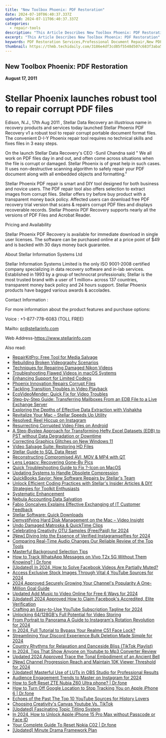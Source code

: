 ```yaml
---
title: "New Toolbox Phoenix: PDF Restoration"
date: 2024-07-10T06:40:37.337Z
updated: 2024-07-11T06:40:37.337Z
categories:
  - repair-tools
description: "This Article Describes New Toolbox Phoenix: PDF Restoration"
excerpt: "This Article Describes New Toolbox Phoenix: PDF Restoration"
keywords: PDF Restoration Services,Professional Document Repair,New PDF Recovery Software,Phoenix Toolbox for PDFs,Restored PDF Quality Improvement,Advanced PDF Repair Techniques,Efficient PDF Damage Correction
thumbnail: https://thmb.techidaily.com/3186e4df3cd85f5548d507c683f3aba596cb59805e7e3afa70cfb9fc8a32b29d.jpg
---
```


## New Toolbox Phoenix: PDF Restoration

**August 17, 2011**

# **Stellar Phoenix launches robust tool to repair corrupt PDF files**

Edison, N.J., 17th Aug 2011 , Stellar Data Recovery an illustrious name in recovery products and services today launched Stellar Phoenix PDF Recovery v1 a robust tool to repair corrupt portable document format files. The convenient D-I-Y Phoenix repair tool requires no technical skills and fixes files in 3 easy steps.

 On the launch Stellar Data Recovery's CEO -Sunil Chandna said " We all work on PDF files day in and out, and often come across situations when the file is corrupt or damaged. Stellar Phoenix is of great help in such cases. It uses non-destructive scanning algorithm to safely repair your PDF document along with all embedded objects and formatting."

 Stellar Phoenix PDF repair is smart and DIY tool designed for both business and novice users. The PDF repair tool also offers selection to extract images from corrupt files. Stellar offers try before buy product with a transparent money back policy. Affected users can download free PDF recovery trial version that scans & repairs corrupt PDF files and displays recoverable records. Stellar Phoenix PDF Recovery supports nearly all the versions of PDF Files and Acrobat Reader.

Pricing and Availability

 Stellar Phoenix PDF Recovery is available for immediate download in single user licenses. The software can be purchased online at a price point of $49 and is backed with 30 days money back guarantee.

About Stellar Information Systems Ltd

 Stellar Information Systems Limited is the only ISO 9001-2008 certified company specializing in data recovery software and in-lab services. Established in 1993 by a group of technocrat professionals; Stellar is the most trusted brand with a user of 1 million+ across 137 countries, transparent money back policy and 24 hours support. Stellar Phoenix products have bagged various awards & accolades.

Contact Information :

 For more information about the product features and purchase options:

 Voice : +1-877-778-6083 (TOLL FREE)

Mailto: <pr@stellarinfo.com>

 Web Address-<https://www.stellarinfo.com>


<ins class="adsbygoogle"
     style="display:block"
     data-ad-format="autorelaxed"
     data-ad-client="ca-pub-7571918770474297"
     data-ad-slot="1223367746"></ins>



<ins class="adsbygoogle"
     style="display:block"
     data-ad-client="ca-pub-7571918770474297"
     data-ad-slot="8358498916"
     data-ad-format="auto"
     data-full-width-responsive="true"></ins>

<span class="atpl-alsoreadstyle">Also read:</span>
<div><ul>
<li><a href="https://data-wizards.techidaily.com/repairkitpro-free-tool-for-media-salvage/"><u>RepairKitPro: Free Tool for Media Salvage</u></a></li>
<li><a href="https://data-wizards.techidaily.com/rebuilding-broken-videography-scenarios/"><u>Rebuilding Broken Videography Scenarios</u></a></li>
<li><a href="https://data-wizards.techidaily.com/techniques-for-repairing-damaged-nikon-videos/"><u>Techniques for Repairing Damaged Nikon Videos</u></a></li>
<li><a href="https://data-wizards.techidaily.com/troubleshooting-flawed-videos-in-macos-systems/"><u>Troubleshooting Flawed Videos in macOS Systems</u></a></li>
<li><a href="https://data-wizards.techidaily.com/enhancing-support-for-limited-codecs/"><u>Enhancing Support for Limited Codecs</u></a></li>
<li><a href="https://data-wizards.techidaily.com/phoenix-innovation-repairs-corrupt-files/"><u>Phoenix Innovation Repairs Corrupt Files</u></a></li>
<li><a href="https://data-wizards.techidaily.com/tackling-transition-troubles-in-video-playback/"><u>Tackling Transition Troubles in Video Playback</u></a></li>
<li><a href="https://data-wizards.techidaily.com/ecovideomender-quick-fix-for-video-troubles/"><u>EcoVideoMender: Quick Fix for Video Troubles</u></a></li>
<li><a href="https://data-wizards.techidaily.com/step-by-step-guide-transferring-mailboxes-from-an-edb-file-to-a-live-exchange-server/"><u>Step-by-Step Guide: Transferring Mailboxes From an EDB File to a Live Exchange Server</u></a></li>
<li><a href="https://data-wizards.techidaily.com/exploring-the-depths-of-effective-data-extraction-with-vishakha/"><u>Exploring the Depths of Effective Data Extraction with Vishakha</u></a></li>
<li><a href="https://data-wizards.techidaily.com/revitalize-your-mac-stellar-speeds-up-utility/"><u>Revitalize Your Mac – Stellar Speeds Up Utility</u></a></li>
<li><a href="https://data-wizards.techidaily.com/resolved-reel-hiccup-on-instagram/"><u>Resolved: Reel Hiccup on Instagram</u></a></li>
<li><a href="https://data-wizards.techidaily.com/resurrecting-corrupted-video-files-on-android/"><u>Resurrecting Corrupted Video Files on Android</u></a></li>
<li><a href="https://data-wizards.techidaily.com/a-step-bystep-approach-for-transforming-hefty-excel-datasets-edb-to-pst-without-data-degradation-or-downtime/"><u>A Step-Bystep Approach for Transforming Hefty Excel Datasets (EDB) to PST without Data Degradation or Downtime</u></a></li>
<li><a href="https://data-wizards.techidaily.com/correcting-graphics-glitches-on-new-windows-11/"><u>Correcting Graphics Glitches on New Windows 11</u></a></li>
<li><a href="https://data-wizards.techidaily.com/video-salvage-suite-restoring-hd-files/"><u>Video Salvage Suite: Restoring HD Files</u></a></li>
<li><a href="https://data-wizards.techidaily.com/stellar-guide-to-sql-data-reset/"><u>Stellar Guide to SQL Data Reset</u></a></li>
<li><a href="https://data-wizards.techidaily.com/reconstructing-compromised-avi-mov-and-mp4-with-qt/"><u>Reconstructing Compromised AVI, MOV & MP4 with QT</u></a></li>
<li><a href="https://data-wizards.techidaily.com/lens-legacy-recovering-gone-by-pics/"><u>Lens Legacy: Recovering Gone-By Pics</u></a></li>
<li><a href="https://data-wizards.techidaily.com/quick-troubleshooting-guide-to-fix-icon-on-macos/"><u>Quick Troubleshooting Guide to Fix ?-Icon on MacOS</u></a></li>
<li><a href="https://data-wizards.techidaily.com/updating-systems-to-handle-obsolete-compression/"><u>Updating Systems to Handle Obsolete Compression</u></a></li>
<li><a href="https://data-wizards.techidaily.com/quickbooks-savior-new-software-repairs-by-stellars-team/"><u>QuickBooks Savior: New Software Repairs by Stellar's Team</u></a></li>
<li><a href="https://data-wizards.techidaily.com/unlock-efficient-coding-practices-with-stellars-insider-articles-and-diy-strategies-for-toolkit-enthusiasts/"><u>Unlock Efficient Coding Practices with Stellar's Insider Articles & DIY Strategies for Toolkit Enthusiasts</u></a></li>
<li><a href="https://data-wizards.techidaily.com/systematic-enhancement/"><u>Systematic Enhancement</u></a></li>
<li><a href="https://data-wizards.techidaily.com/nebula-accounting-data-salvation/"><u>Nebula Accounting Data Salvation</u></a></li>
<li><a href="https://data-wizards.techidaily.com/fabio-goncalves-explains-effective-exchanging-of-it-customer-feedback/"><u>Fabio Goncalves Explains Effective Exchanging of IT Customer Feedback</u></a></li>
<li><a href="https://data-wizards.techidaily.com/stellar-software-quick-downloads/"><u>Stellar Software: Quick Downloads</u></a></li>
<li><a href="https://data-wizards.techidaily.com/demystifying-hard-disk-management-on-the-mac-video-insight/"><u>Demystifying Hard Disk Management on the Mac – Video Insight</u></a></li>
<li><a href="https://data-wizards.techidaily.com/undo-damaged-matroska-and-quicktime-clips/"><u>Undo Damaged Matroska & QuickTime Clips</u></a></li>
<li><a href="https://vp-tips.techidaily.com/celebrating-creativity-otu-samples-freepaid-for-2024/"><u>Celebrating Creativity  OTU Samples (Free/Paid) for 2024</u></a></li>
<li><a href="https://instagram-video-recordings.techidaily.com/new-diving-into-the-essence-of-verified-instagramselfies-for-2024/"><u>[New] Diving Into the Essence of Verified Instagramselfies for 2024</u></a></li>
<li><a href="https://audio-editing.techidaily.com/comparing-real-time-audio-changes-our-reliable-review-of-the-top-tools/"><u>Comparing Real-Time Audio Changes Our Reliable Review of the Top Tools</u></a></li>
<li><a href="https://extra-resources.techidaily.com/masterful-background-selection-tips/"><u>Masterful Background Selection Tips</u></a></li>
<li><a href="https://android-location-track.techidaily.com/how-to-track-whatsapp-messages-on-vivo-t2x-5g-without-them-knowing-drfone-by-drfone-virtual-android/"><u>How to Track WhatsApp Messages on Vivo T2x 5G Without Them Knowing? | Dr.fone</u></a></li>
<li><a href="https://facebook-videos.techidaily.com/updated-in-2024-how-to-solve-facebook-videos-are-partially-muted/"><u>[Updated] In 2024, How to Solve Facebook Videos Are Partially Muted?</u></a></li>
<li><a href="https://youtube-videos.techidaily.com/access-exclusive-stock-images-through-vital-4-youtube-sources-for-2024/"><u>Access Exclusive Stock Images Through Vital 4 YouTube Sources for 2024</u></a></li>
<li><a href="https://youtube-help.techidaily.com/2024-approved-securely-growing-your-channels-popularity-a-one-million-goal-guide/"><u>2024 Approved  Securely Growing Your Channel's Popularity  A One-Million Goal Guide</u></a></li>
<li><a href="https://audio-shaping.techidaily.com/updated-add-music-to-video-online-for-free-6-ways-for-2024/"><u>Updated Add Music to Video Online for Free 6 Ways for 2024</u></a></li>
<li><a href="https://facebook-video-recording.techidaily.com/updated-2024-approved-how-to-claim-facebooks-accredited-elite-verification/"><u>[Updated] 2024 Approved  How to Claim Facebook's Accredited, Elite Verification</u></a></li>
<li><a href="https://youtube-video-recordings.techidaily.com/crafting-an-easy-to-use-youtube-subscription-tagline-for-2024/"><u>Crafting an Easy-to-Use YouTube Subscription Tagline for 2024</u></a></li>
<li><a href="https://extra-hints.techidaily.com/unlocking-64128gbs-full-potential-for-video-storing/"><u>Unlocking 64/128GB's Full Potential for Video Storing</u></a></li>
<li><a href="https://instagram-videos.techidaily.com/from-portrait-to-panorama-a-guide-to-instagrams-rotation-revolution-for-2024/"><u>From Portrait to Panorama  A Guide to Instagram's Rotation Revolution for 2024</u></a></li>
<li><a href="https://easy-unlock-android.techidaily.com/in-2024-full-tutorial-to-bypass-your-realme-c51-face-lock-by-drfone-android/"><u>In 2024, Full Tutorial to Bypass Your Realme C51 Face Lock?</u></a></li>
<li><a href="https://discord-videos.techidaily.com/streamlining-your-discord-experience-bulk-deletion-made-simple-for-2024/"><u>Streamlining Your Discord Experience  Bulk Deletion Made Simple for 2024</u></a></li>
<li><a href="https://tiktok-videos.techidaily.com/country-rhythms-for-relaxation-and-danceside-bliss-tiktok-playlist/"><u>Country Rhythms for Relaxation and Danceside Bliss (TikTok Playlist)</u></a></li>
<li><a href="https://video-ai-editor.techidaily.com/in-2024-tips-that-show-anyone-on-youtube-to-mp3-converter-review/"><u>In 2024, Tips That Show Anyone on Youtube to Mp3 Converter Review</u></a></li>
<li><a href="https://voice-adjusting.techidaily.com/updated-2024-approved-trace-the-tonal-embodiment-of-an-ancient-bell/"><u>Updated 2024 Approved Trace the Tonal Embodiment of an Ancient Bell</u></a></li>
<li><a href="https://facebook-video-share.techidaily.com/new-channel-progression-reach-and-maintain-10k-viewer-threshold-for-2024/"><u>[New] Channel Progression  Reach and Maintain 10K Viewer Threshold for 2024</u></a></li>
<li><a href="https://extra-skills.techidaily.com/updated-masterful-use-of-luts-in-obs-studio-for-professional-results/"><u>[Updated] Masterful Use of LUTs in OBS Studio for Professional Results</u></a></li>
<li><a href="https://extra-lessons.techidaily.com/audience-engagement-trends-to-master-on-instagram-for-2024/"><u>Audience Engagement  Trends to Master on Instagram for 2024</u></a></li>
<li><a href="https://techidaily.com/how-to-soft-reset-zte-nubia-z60-ultra-phone-drfone-by-drfone-reset-android-reset-android/"><u>How to Soft Reset ZTE Nubia Z60 Ultra phone? | Dr.fone</u></a></li>
<li><a href="https://ios-location-track.techidaily.com/how-to-turn-off-google-location-to-stop-tracking-you-on-apple-iphone-6-drfone-by-drfone-virtual-ios/"><u>How to Turn Off Google Location to Stop Tracking You on Apple iPhone 6 | Dr.fone</u></a></li>
<li><a href="https://youtube-clips.techidaily.com/echoes-of-the-past-the-top-10-youtube-sources-for-history-lovers/"><u>Echoes of the Past  The Top 10 YouTube Sources for History Lovers</u></a></li>
<li><a href="https://youtube-clips.techidaily.com/choosing-creativitys-canvas-youtube-vs-tiktok/"><u>Choosing Creativity's Canvas  Youtube Vs. TikTok</u></a></li>
<li><a href="https://some-knowledge.techidaily.com/updated-fascinating-topic-titling-system/"><u>[Updated] Fascinating Topic Titling System</u></a></li>
<li><a href="https://ios-unlock.techidaily.com/in-2024-how-to-unlock-apple-iphone-15-pro-max-without-passcode-or-face-id-by-drfone-ios/"><u>In 2024, How to Unlock Apple iPhone 15 Pro Max without Passcode or Face ID</u></a></li>
<li><a href="https://techidaily.com/your-complete-guide-to-reset-nokia-c02-drfone-by-drfone-reset-android-reset-android/"><u>Your Complete Guide To Reset Nokia C02 | Dr.fone</u></a></li>
<li><a href="https://extra-support.techidaily.com/updated-minute-drama-framework-plan/"><u>[Updated] Minute Drama Framework Plan</u></a></li>
</ul></div>
